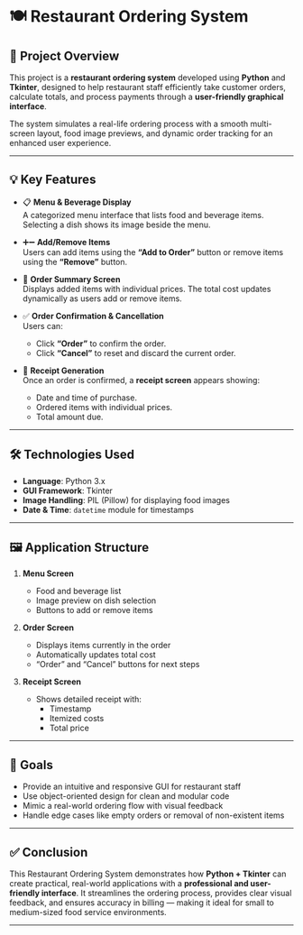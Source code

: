 # 🍽️ Restaurant Ordering System

## 📝 Project Overview
This project is a **restaurant ordering system** developed using **Python** and **Tkinter**, designed to help restaurant staff efficiently take customer orders, calculate totals, and process payments through a **user-friendly graphical interface**.

The system simulates a real-life ordering process with a smooth multi-screen layout, food image previews, and dynamic order tracking for an enhanced user experience.

---

## 💡 Key Features

- 📋 **Menu & Beverage Display**  
  A categorized menu interface that lists food and beverage items. Selecting a dish shows its image beside the menu.

- ➕➖ **Add/Remove Items**  
  Users can add items using the **“Add to Order”** button or remove items using the **“Remove”** button.

- 🧾 **Order Summary Screen**  
  Displays added items with individual prices. The total cost updates dynamically as users add or remove items.

- ✅ **Order Confirmation & Cancellation**  
  Users can:
  - Click **“Order”** to confirm the order.
  - Click **“Cancel”** to reset and discard the current order.

- 🧾 **Receipt Generation**  
  Once an order is confirmed, a **receipt screen** appears showing:
  - Date and time of purchase.
  - Ordered items with individual prices.
  - Total amount due.

---

## 🛠️ Technologies Used

- **Language**: Python 3.x  
- **GUI Framework**: Tkinter  
- **Image Handling**: PIL (Pillow) for displaying food images  
- **Date & Time**: `datetime` module for timestamps

---

## 🖼️ Application Structure

1. **Menu Screen**
   - Food and beverage list
   - Image preview on dish selection
   - Buttons to add or remove items

2. **Order Screen**
   - Displays items currently in the order
   - Automatically updates total cost
   - “Order” and “Cancel” buttons for next steps

3. **Receipt Screen**
   - Shows detailed receipt with:
     - Timestamp
     - Itemized costs
     - Total price

---

## 📌 Goals

- Provide an intuitive and responsive GUI for restaurant staff
- Use object-oriented design for clean and modular code
- Mimic a real-world ordering flow with visual feedback
- Handle edge cases like empty orders or removal of non-existent items

---

## ✅ Conclusion

This Restaurant Ordering System demonstrates how **Python + Tkinter** can create practical, real-world applications with a **professional and user-friendly interface**. It streamlines the ordering process, provides clear visual feedback, and ensures accuracy in billing — making it ideal for small to medium-sized food service environments.

---

